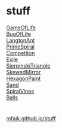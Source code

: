 # stuff

[GameOfLife](CellularAutomata/GameOfLife) <br>
[BugOfLife](CellularAutomata/BugOfLife) <br>
[LangtonAnt](CellularAutomata/LangtonAnt)<br>
[PrimeSpiral](PrimeSpiral) <br>
[Competiton](Competiton) <br>
[Exile](Exile)<br>
[SierpinskiTriangle](SierpinskiTriangle)<br>
[SkewedMirror](SkewedMirror)<br>
[HexagonPaint](HexagonPaint)<br>
[Sand](CellularAutomata/Sand) <br>
[SpiralVines](SpiralVines) <br>
[Balls](Simulation/Balls) <br>
# 

[mfaik.github.io/stuff](https://mfaik.github.io/stuff/)
